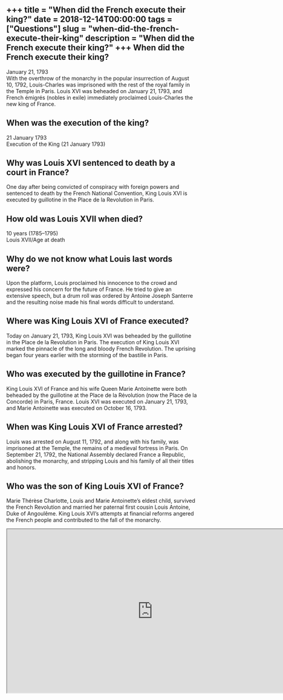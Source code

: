 +++
title = "When did the French execute their king?"
date = 2018-12-14T00:00:00
tags = ["Questions"]
slug = "when-did-the-french-execute-their-king"
description = "When did the French execute their king?"
+++
When did the French execute their king?
---------------------------------------

January 21, 1793  
With the overthrow of the monarchy in the popular insurrection of August 10, 1792, Louis-Charles was imprisoned with the rest of the royal family in the Temple in Paris. Louis XVI was beheaded on January 21, 1793, and French émigrés (nobles in exile) immediately proclaimed Louis-Charles the new king of France.

When was the execution of the king?
-----------------------------------

21 January 1793  
Execution of the King (21 January 1793)

Why was Louis XVI sentenced to death by a court in France?
----------------------------------------------------------

One day after being convicted of conspiracy with foreign powers and sentenced to death by the French National Convention, King Louis XVI is executed by guillotine in the Place de la Revolution in Paris.

How old was Louis XVII when died?
---------------------------------

10 years (1785–1795)  
Louis XVII/Age at death

Why do we not know what Louis last words were?
----------------------------------------------

Upon the platform, Louis proclaimed his innocence to the crowd and expressed his concern for the future of France. He tried to give an extensive speech, but a drum roll was ordered by Antoine Joseph Santerre and the resulting noise made his final words difficult to understand.

Where was King Louis XVI of France executed?
--------------------------------------------

Today on January 21, 1793, King Louis XVI was beheaded by the guillotine in the Place de la Revolution in Paris. The execution of King Louis XVI marked the pinnacle of the long and bloody French Revolution. The uprising began four years earlier with the storming of the bastille in Paris.

Who was executed by the guillotine in France?
---------------------------------------------

King Louis XVI of France and his wife Queen Marie Antoinette were both beheaded by the guillotine at the Place de la Révolution (now the Place de la Concorde) in Paris, France. Louis XVI was executed on January 21, 1793, and Marie Antoinette was executed on October 16, 1793.

When was King Louis XVI of France arrested?
-------------------------------------------

Louis was arrested on August 11, 1792, and along with his family, was imprisoned at the Temple, the remains of a medieval fortress in Paris. On September 21, 1792, the National Assembly declared France a Republic, abolishing the monarchy, and stripping Louis and his family of all their titles and honors.

Who was the son of King Louis XVI of France?
--------------------------------------------

Marie Thérèse Charlotte, Louis and Marie Antoinette’s eldest child, survived the French Revolution and married her paternal first cousin Louis Antoine, Duke of Angoulême. King Louis XVI’s attempts at financial reforms angered the French people and contributed to the fall of the monarchy.

<iframe allow="accelerometer; autoplay; clipboard-write; encrypted-media; gyroscope; picture-in-picture" allowfullscreen="" class="__youtube_prefs__  epyt-is-override  no-lazyload" data-no-lazy="1" data-origheight="433" data-origwidth="770" data-skipgform_ajax_framebjll="" height="433" id="_ytid_83592" loading="lazy" src="https://www.youtube.com/embed/sCeRnbhvSnk?enablejsapi=1&autoplay=0&cc_load_policy=0&cc_lang_pref=&iv_load_policy=1&loop=0&modestbranding=0&rel=1&fs=1&playsinline=0&autohide=2&theme=dark&color=red&controls=1&" title="YouTube player" width="770"></iframe>